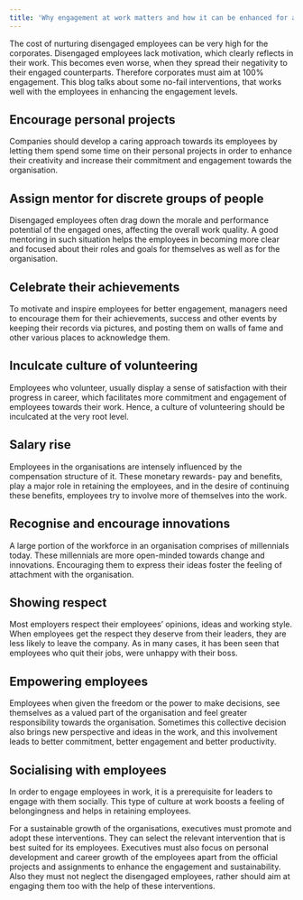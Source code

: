 ```yaml
---
title: 'Why engagement at work matters and how it can be enhanced for a better workplace'
---
```

The cost of nurturing disengaged employees can be very high for the corporates. Disengaged employees lack motivation, which clearly reflects in their work. This becomes even worse, when they spread their negativity to their engaged counterparts. Therefore corporates must aim at 100% engagement. This blog talks about some no-fail interventions, that works well with the employees in enhancing the engagement levels.

## Encourage personal projects
Companies should develop a caring approach towards its employees by letting them spend some time on their personal projects in order to enhance their creativity and increase their commitment and engagement towards the organisation.

## Assign mentor for discrete groups of people
Disengaged employees often drag down the morale and performance potential of the engaged ones, affecting the overall work quality. A good mentoring in such situation helps the employees in becoming more clear and focused about their roles and goals for themselves as well as for the organisation.

## Celebrate their achievements
To motivate and inspire employees for better engagement, managers need to encourage them for their achievements, success and other events by keeping their records via pictures, and posting them on walls of fame and other various places to acknowledge them.

## Inculcate culture of volunteering
Employees who volunteer, usually display a sense of satisfaction with their progress in career, which facilitates more commitment and engagement of employees towards their work. Hence, a culture of volunteering should be inculcated at the very root level.

## Salary rise
Employees in the organisations are intensely influenced by the compensation structure of it. These monetary rewards- pay and benefits, play a major role in retaining the employees, and in the desire of continuing these benefits, employees try to involve more of themselves into the work.

## Recognise and encourage innovations
A large portion of the workforce in an organisation comprises of millennials today. These millennials are more open-minded towards change and innovations. Encouraging them to express their ideas foster the feeling of attachment with the organisation.

## Showing respect
Most employers respect their employees’ opinions, ideas and working style. When employees get the respect they deserve from their leaders, they are less likely to leave the company. As in many cases, it has been seen that employees who quit their jobs, were unhappy with their boss.

## Empowering employees
Employees when given the freedom or the power to make decisions, see themselves as a valued part of the organisation and feel greater responsibility towards the organisation. Sometimes this collective decision also brings new perspective and ideas in the work, and this involvement leads to better commitment, better engagement and better productivity.

## Socialising with employees
In order to engage employees in work, it is a prerequisite for leaders to engage with them socially. This type of culture at work boosts a feeling of belongingness and helps in retaining employees.

For a sustainable growth of the organisations, executives must promote and adopt these interventions. They can select the relevant intervention that is best suited for its employees. Executives must also focus on personal development and career growth of the employees apart from the official projects and assignments to enhance the engagement and sustainability. Also they must not neglect the disengaged employees, rather should aim at engaging them too with the help of these interventions.